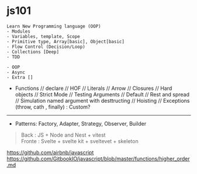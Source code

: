 # js101

```
Learn New Programming language (OOP)
- Modules
- Variables, template, Scope
- Primitive type, Array[basic], Object[basic]
- Flow Control (Decision/Loop)
- Collections [Deep]
- TDD

- OOP
- Async
- Extra []

```


- Functions
    // declare
    // HOF
    // Literals
    // Arrow
    // Closures
    // Hard objects
    // Strict Mode
    // Testing Arguments
    // Default
    // Rest and spread
    // Simulation named argument with desttructing
    // Hoisting
    // Exceptions (throw, cath , finally) : Custom?


----


- Patterns: Factory, Adapter, Strategy, Observer, Builder

> Back : JS + Node and Nest + vitest<br>
> Fronte : Svelte + svelte kit + sveltevet + skeleton


https://github.com/airbnb/javascript
https://github.com/GitbookIO/javascript/blob/master/functions/higher_order.md